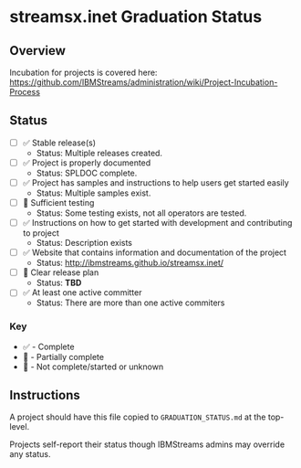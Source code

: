 # streamsx.inet Graduation Status


## Overview
Incubation for projects is covered here: https://github.com/IBMStreams/administration/wiki/Project-Incubation-Process

## Status

- [ ] :white_check_mark: Stable release(s)
  * Status: Multiple releases created.
- [ ] :white_check_mark: Project is properly documented
  * Status: SPLDOC complete.
- [ ] :white_check_mark: Project has samples and instructions to help users get started easily
  * Status: Multiple samples exist.
- [ ] :large_orange_diamond: Sufficient testing
  * Status: Some testing exists, not all operators are tested.
- [ ] :white_check_mark: Instructions on how to get started with development and contributing to project
  * Status: Description exists
- [ ] :white_check_mark: Website that contains information and documentation of the project
  * Status: http://ibmstreams.github.io/streamsx.inet/
- [ ] :red_circle: Clear release plan
  * Status: **TBD**
- [ ] :white_check_mark: At least one active committer
  * Status: There are more than one active commiters

### Key
* :white_check_mark: - Complete
* :large_orange_diamond: - Partially complete
* :red_circle: - Not complete/started or unknown

## Instructions
A project should have this file copied to `GRADUATION_STATUS.md` at the top-level.

Projects self-report their status though IBMStreams admins may override any status.
